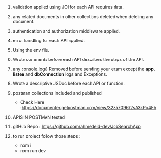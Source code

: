 1. validation applied using JOI for each API requires data.

2. any related documents in other collections deleted when deleting any document.

3. authentication and authorization middleware applied.

4. error handling for each API applied.

5. Using the env file.

6. Wrote comments before each API describes the steps of the API.

7. any console.log() Removed before sending your exam except the **app. listen** and **dbConnection** logs and Exceptions.

8. Wrote a descriptive JSDoc before each API or function.

9. postman collections included and published

   - Check Here :https://documenter.getpostman.com/view/32857096/2sA3kPo4Fh

10. APIS IN POSTMAN tested

11. gitHub Repo : https://github.com/ahmedeid-dev/JobSearchApp

12. to run project follow those steps :
    - npm i
    - npm run dev
